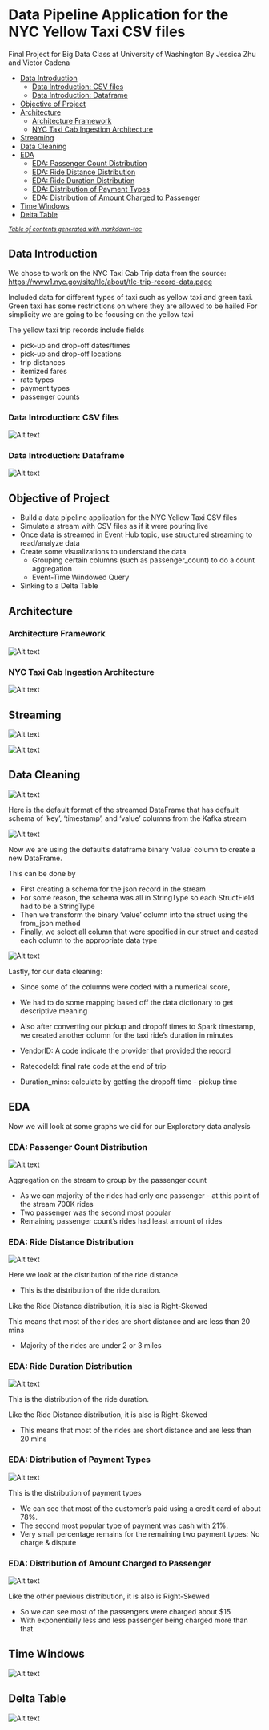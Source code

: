 # Data Pipeline Application for the NYC Yellow Taxi CSV files

Final Project for Big Data Class at University of Washington
By Jessica Zhu and Victor Cadena

- [Data Introduction](#data-introduction)
  * [Data Introduction: CSV files](#data-introduction--csv-files)
  * [Data Introduction: Dataframe](#data-introduction--dataframe)
- [Objective of Project](#objective-of-project)
- [Architecture](#architecture)
  * [Architecture Framework](#architecture-framework)
  * [NYC Taxi Cab Ingestion Architecture](#nyc-taxi-cab-ingestion-architecture)
- [Streaming](#streaming)
- [Data Cleaning](#data-cleaning)
- [EDA](#eda)
  * [EDA: Passenger Count Distribution](#eda--passenger-count-distribution)
  * [EDA: Ride Distance Distribution](#eda--ride-distance-distribution)
  * [EDA: Ride Duration Distribution](#eda--ride-duration-distribution)
  * [EDA: Distribution of Payment Types](#eda--distribution-of-payment-types)
  * [EDA: Distribution of Amount Charged to Passenger](#eda--distribution-of-amount-charged-to-passenger)
- [Time Windows](#time-windows)
- [Delta Table](#delta-table)

<small><i><a href='http://ecotrust-canada.github.io/markdown-toc/'>Table of contents generated with markdown-toc</a></i></small>

## Data Introduction

We chose to work on the NYC Taxi Cab Trip data from the source: https://www1.nyc.gov/site/tlc/about/tlc-trip-record-data.page

Included data for different types of taxi such as yellow taxi and green taxi.
Green taxi has some restrictions on where they are allowed to be hailed
For simplicity we are going to be focusing on the yellow taxi

The yellow taxi trip records include fields
* pick-up and drop-off dates/times
* pick-up and drop-off locations
* trip distances
* itemized fares
* rate types
* payment types
* passenger counts

### Data Introduction: CSV files

![Alt text](./graphs/data_intro.png?raw=true "Title")


### Data Introduction: Dataframe

![Alt text](./graphs/dataframe.png?raw=true "Title")


## Objective of Project

* Build a data pipeline application for the NYC Yellow Taxi CSV files
* Simulate a stream with CSV files as if it were pouring live
* Once data is streamed in Event Hub topic, use structured streaming to read/analyze data
* Create some visualizations to understand the data
  * Grouping certain columns (such as passenger_count) to do a count aggregation
  * Event-Time Windowed Query
* Sinking to a Delta Table


## Architecture

### Architecture Framework
![Alt text](./graphs/architecture.png?raw=true "Title")
### NYC Taxi Cab Ingestion Architecture
![Alt text](./graphs/nyc_taxi_cab_ingestion_architecture.png?raw=true "Title")


## Streaming
![Alt text](./graphs/process_to_stream.png?raw=true "Title")

![Alt text](./graphs/producer_high_level_code.png?raw=true "Title")

## Data Cleaning

![Alt text](./graphs/default_schema_of_kafka_stream.png?raw=true "Title")

Here is the default format of the streamed DataFrame that has default schema of ‘key’, ‘timestamp’, and ‘value’ columns from the Kafka stream

![Alt text](./graphs/creating_df_of_value_column.png?raw=true "Title")

Now we are using the default’s dataframe binary ‘value’ column to create a new DataFrame.

This can be done by 
* First creating a schema for the json record in the stream
 * For some reason, the schema was all in StringType so each StructField had to be a StringType
* Then we transform the binary ‘value’ column into the struct using the from_json method
* Finally, we select all column that were specified in our struct and casted each column to the appropriate data type


![Alt text](./graphs/data_mapping_wrangling.png?raw=true "Title")


Lastly, for our data cleaning:

* Since some of the columns were coded with a numerical score,
 * We had to do some mapping based off the data dictionary to get descriptive meaning
* Also after converting our pickup and dropoff times to Spark timestamp, we created another column for the taxi ride’s duration in minutes

* VendorID: A code indicate the provider that provided the record
* RatecodeId: final rate code at the  end of trip
* Duration_mins: calculate by getting the dropoff time - pickup time

## EDA


Now we will look at some graphs we did for our Exploratory data analysis


### EDA: Passenger Count Distribution
![Alt text](./graphs/ride_counts.png?raw=true "Title")


Aggregation on the stream to group by the passenger count

* As we can majority of the rides had only one passenger - at this point of the stream 700K rides
* Two passenger was the second most popular
* Remaining passenger count’s rides had least amount of rides


### EDA: Ride Distance Distribution
![Alt text](./graphs/distribution_of_ride_distance.png?raw=true "Title")

Here we look at the distribution of the ride distance. 
* This is the distribution of the ride duration. 

Like the Ride Distance distribution, it is also is Right-Skewed

This means that most of the rides are short distance and are less than 20 mins
* Majority of the rides are under 2 or 3 miles


### EDA: Ride Duration Distribution
![Alt text](./graphs/distribution_of_ride_duration.png?raw=true "Title")

This is the distribution of the ride duration. 

Like the Ride Distance distribution, it is also is Right-Skewed

* This means that most of the rides are short distance and are less than 20 mins


### EDA: Distribution of Payment Types
![Alt text](./graphs/payment_type.png?raw=true "Title")

This is the distribution of payment types

* We can see that most of the customer’s paid using a credit card of about 78%.
* The second most popular type of payment was cash with 21%.
* Very small percentage remains for the remaining two payment types: No charge & dispute


### EDA: Distribution of Amount Charged to Passenger
![Alt text](./graphs/distribution_of_amount_charged.png?raw=true "Title")

Like the other previous distribution, it is also is Right-Skewed

* So we can see most of the passengers were charged about $15 
* With exponentially less and less passenger being charged more than that

## Time Windows
![Alt text](./graphs/timestamp.png?raw=true "Title")

## Delta Table
![Alt text](./graphs/sink_to_delta_table.png?raw=true "Title")


